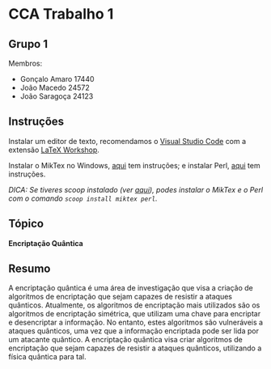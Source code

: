 # CCA Trabalho 1

## Grupo 1

Membros:

- Gonçalo Amaro 17440
- João Macedo 24572
- João Saragoça 24123

## Instruções

Instalar um editor de texto, recomendamos o [Visual Studio Code](https://code.visualstudio.com/) com a extensão [LaTeX Workshop](https://marketplace.visualstudio.com/items?itemName=James-Yu.latex-workshop).

Instalar o MikTex no Windows, [aqui](https://miktex.org/howto/install-miktex) tem instruções; e instalar Perl, [aqui](https://strawberryperl.com/) tem instruções.

_DICA: Se tiveres scoop instalado (ver [aqui](https://scoop.sh/)), podes instalar o MikTex e o Perl com o comando `scoop install miktex perl`._

## Tópico

**Encriptação Quântica**

## Resumo

A encriptação quântica é uma área de investigação que visa a criação de algoritmos de encriptação que sejam capazes de resistir a ataques quânticos. Atualmente, os algoritmos de encriptação mais utilizados são os algoritmos de encriptação simétrica, que utilizam uma chave para encriptar e desencriptar a informação. No entanto, estes algoritmos são vulneráveis a ataques quânticos, uma vez que a informação encriptada pode ser lida por um atacante quântico. A encriptação quântica visa criar algoritmos de encriptação que sejam capazes de resistir a ataques quânticos, utilizando a física quântica para tal.
